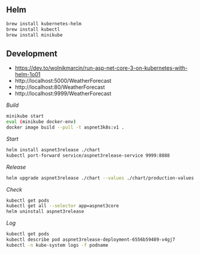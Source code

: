 ## Helm

```bash
brew install kubernetes-helm
brew install kubectl
brew install minikube
```

## Development

- https://dev.to/wolnikmarcin/run-asp-net-core-3-on-kubernetes-with-helm-1o01
- http://localhost:5000/WeatherForecast
- http://localhost:80/WeatherForecast
- http://localhost:9999/WeatherForecast

*Build*

```bash
minikube start
eval (minikube docker-env)
docker image build --pull -t aspnet3k8s:v1 .
```

*Start*

```bash
helm install aspnet3release ./chart
kubectl port-forward service/aspnet3release-service 9999:8888
```

*Release*

```bash
helm upgrade aspnet3release ./chart --values ./chart/production-values.yaml
```

*Check*

```bash
kubectl get pods
kubectl get all --selector app=aspnet3core
helm uninstall aspnet3release
```

*Log*

```bash
kubectl get pods
kubectl describe pod aspnet3release-deployment-6556b59489-v4gj7
kubectl -n kube-system logs -f podname
```